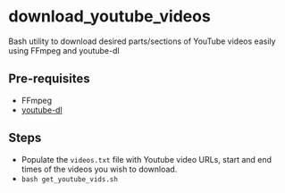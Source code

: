 # download_youtube_videos

Bash utility to download desired parts/sections of YouTube videos easily using FFmpeg and youtube-dl

## Pre-requisites

- FFmpeg
- [youtube-dl](https://github.com/ytdl-org/youtube-dl)

## Steps

- Populate the `videos.txt` file with Youtube video URLs, start and end times of the videos you wish to download.
- `bash get_youtube_vids.sh`
